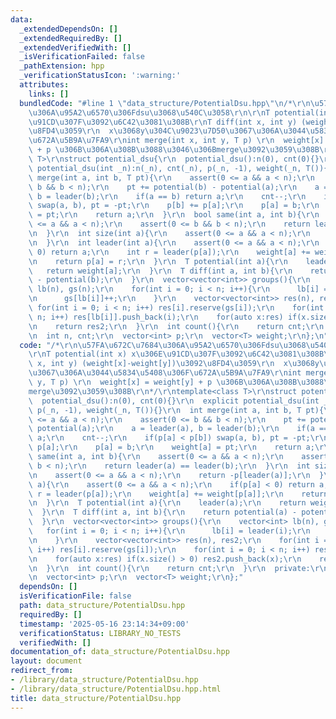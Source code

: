 ```yaml
---
data:
  _extendedDependsOn: []
  _extendedRequiredBy: []
  _extendedVerifiedWith: []
  _isVerificationFailed: false
  _pathExtension: hpp
  _verificationStatusIcon: ':warning:'
  attributes:
    links: []
  bundledCode: "#line 1 \"data_structure/PotentialDsu.hpp\"\n/*\r\n\u57FA\u672C\u7684\
    \u306A\u95A2\u6570\u306Fdsu\u3068\u540C\u3058\r\n\r\nT potential(int x) x\u306E\
    \u91CD\u307F\u3092\u6C42\u3081\u308B\r\nT diff(int x, int y) (weight[x]-weight[y])\u3092\
    \u8FD4\u3059\r\n  x\u3068y\u304C\u9023\u7D50\u3067\u306A\u3044\u5834\u5408\u306F\
    \u672A\u5B9A\u7FA9\r\nint merge(int x, int y, T p) \r\n  weight[x] = weight[y]\
    \ + p \u306B\u306A\u308B\u3088\u3046\u306Bmerge\u3092\u3059\u308B\r\n*/\r\ntemplate<class\
    \ T>\r\nstruct potential_dsu{\r\n  potential_dsu():n(0), cnt(0){}\r\n  explicit\
    \ potential_dsu(int _n):n(_n), cnt(_n), p(_n, -1), weight(_n, T()){}\r\n  int\
    \ merge(int a, int b, T pt){\r\n    assert(0 <= a && a < n);\r\n    assert(0 <=\
    \ b && b < n);\r\n    pt += potential(b) - potential(a);\r\n    a = leader(a),\
    \ b = leader(b);\r\n    if(a == b) return a;\r\n    cnt--;\r\n    if(p[a] < p[b])\
    \ swap(a, b), pt = -pt;\r\n    p[b] += p[a];\r\n    p[a] = b;\r\n    weight[a]\
    \ = pt;\r\n    return a;\r\n  }\r\n  bool same(int a, int b){\r\n    assert(0\
    \ <= a && a < n);\r\n    assert(0 <= b && b < n);\r\n    return leader(a) == leader(b);\r\
    \n  }\r\n  int size(int a){\r\n    assert(0 <= a && a < n);\r\n    return -p[leader(a)];\r\
    \n  }\r\n  int leader(int a){\r\n    assert(0 <= a && a < n);\r\n    if(p[a] <\
    \ 0) return a;\r\n    int r = leader(p[a]);\r\n    weight[a] += weight[p[a]];\r\
    \n    return p[a] = r;\r\n  }\r\n  T potential(int a){\r\n    leader(a);\r\n \
    \   return weight[a];\r\n  }\r\n  T diff(int a, int b){\r\n    return potential(a)\
    \ - potential(b);\r\n  }\r\n  vector<vector<int>> groups(){\r\n    vector<int>\
    \ lb(n), gs(n);\r\n    for(int i = 0; i < n; i++){\r\n      lb[i] = leader(i);\r\
    \n      gs[lb[i]]++;\r\n    }\r\n    vector<vector<int>> res(n), res2;\r\n   \
    \ for(int i = 0; i < n; i++) res[i].reserve(gs[i]);\r\n    for(int i = 0; i <\
    \ n; i++) res[lb[i]].push_back(i);\r\n    for(auto x:res) if(x.size() > 0) res2.push_back(x);\r\
    \n    return res2;\r\n  }\r\n  int count(){\r\n    return cnt;\r\n  }\r\n  private:\r\
    \n  int n, cnt;\r\n  vector<int> p;\r\n  vector<T> weight;\r\n};\n"
  code: "/*\r\n\u57FA\u672C\u7684\u306A\u95A2\u6570\u306Fdsu\u3068\u540C\u3058\r\n\
    \r\nT potential(int x) x\u306E\u91CD\u307F\u3092\u6C42\u3081\u308B\r\nT diff(int\
    \ x, int y) (weight[x]-weight[y])\u3092\u8FD4\u3059\r\n  x\u3068y\u304C\u9023\u7D50\
    \u3067\u306A\u3044\u5834\u5408\u306F\u672A\u5B9A\u7FA9\r\nint merge(int x, int\
    \ y, T p) \r\n  weight[x] = weight[y] + p \u306B\u306A\u308B\u3088\u3046\u306B\
    merge\u3092\u3059\u308B\r\n*/\r\ntemplate<class T>\r\nstruct potential_dsu{\r\n\
    \  potential_dsu():n(0), cnt(0){}\r\n  explicit potential_dsu(int _n):n(_n), cnt(_n),\
    \ p(_n, -1), weight(_n, T()){}\r\n  int merge(int a, int b, T pt){\r\n    assert(0\
    \ <= a && a < n);\r\n    assert(0 <= b && b < n);\r\n    pt += potential(b) -\
    \ potential(a);\r\n    a = leader(a), b = leader(b);\r\n    if(a == b) return\
    \ a;\r\n    cnt--;\r\n    if(p[a] < p[b]) swap(a, b), pt = -pt;\r\n    p[b] +=\
    \ p[a];\r\n    p[a] = b;\r\n    weight[a] = pt;\r\n    return a;\r\n  }\r\n  bool\
    \ same(int a, int b){\r\n    assert(0 <= a && a < n);\r\n    assert(0 <= b &&\
    \ b < n);\r\n    return leader(a) == leader(b);\r\n  }\r\n  int size(int a){\r\
    \n    assert(0 <= a && a < n);\r\n    return -p[leader(a)];\r\n  }\r\n  int leader(int\
    \ a){\r\n    assert(0 <= a && a < n);\r\n    if(p[a] < 0) return a;\r\n    int\
    \ r = leader(p[a]);\r\n    weight[a] += weight[p[a]];\r\n    return p[a] = r;\r\
    \n  }\r\n  T potential(int a){\r\n    leader(a);\r\n    return weight[a];\r\n\
    \  }\r\n  T diff(int a, int b){\r\n    return potential(a) - potential(b);\r\n\
    \  }\r\n  vector<vector<int>> groups(){\r\n    vector<int> lb(n), gs(n);\r\n \
    \   for(int i = 0; i < n; i++){\r\n      lb[i] = leader(i);\r\n      gs[lb[i]]++;\r\
    \n    }\r\n    vector<vector<int>> res(n), res2;\r\n    for(int i = 0; i < n;\
    \ i++) res[i].reserve(gs[i]);\r\n    for(int i = 0; i < n; i++) res[lb[i]].push_back(i);\r\
    \n    for(auto x:res) if(x.size() > 0) res2.push_back(x);\r\n    return res2;\r\
    \n  }\r\n  int count(){\r\n    return cnt;\r\n  }\r\n  private:\r\n  int n, cnt;\r\
    \n  vector<int> p;\r\n  vector<T> weight;\r\n};"
  dependsOn: []
  isVerificationFile: false
  path: data_structure/PotentialDsu.hpp
  requiredBy: []
  timestamp: '2025-05-16 23:14:34+09:00'
  verificationStatus: LIBRARY_NO_TESTS
  verifiedWith: []
documentation_of: data_structure/PotentialDsu.hpp
layout: document
redirect_from:
- /library/data_structure/PotentialDsu.hpp
- /library/data_structure/PotentialDsu.hpp.html
title: data_structure/PotentialDsu.hpp
---
```

